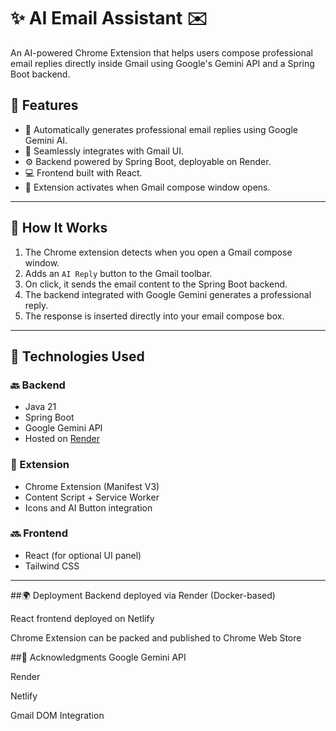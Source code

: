 # ✨ AI Email Assistant ✉️

An AI-powered Chrome Extension that helps users compose professional email replies directly inside Gmail using Google's Gemini API and a Spring Boot backend.

## 📌 Features

- 🧠 Automatically generates professional email replies using Google Gemini AI.
- 📩 Seamlessly integrates with Gmail UI.
- ⚙️ Backend powered by Spring Boot, deployable on Render.
- 💻 Frontend built with React.
- 🧩 Extension activates when Gmail compose window opens.

---

## 🚀 How It Works

1. The Chrome extension detects when you open a Gmail compose window.
2. Adds an `AI Reply` button to the Gmail toolbar.
3. On click, it sends the email content to the Spring Boot backend.
4. The backend integrated with Google Gemini generates a professional reply.
5. The response is inserted directly into your email compose box.

---

## 🔧 Technologies Used

### 🔙 Backend
- Java 21
- Spring Boot
- Google Gemini API
- Hosted on [Render](https://render.com)

 ### 🧩 Extension
- Chrome Extension (Manifest V3)
- Content Script + Service Worker
- Icons and AI Button integration

### 🔜 Frontend
- React (for optional UI panel)
- Tailwind CSS

---


##🌍 Deployment
Backend deployed via Render (Docker-based)

React frontend deployed on Netlify

Chrome Extension can be packed and published to Chrome Web Store


##🙌 Acknowledgments
Google Gemini API

Render

Netlify

Gmail DOM Integration





